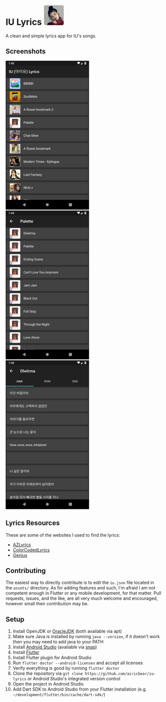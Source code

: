 # IU Lyrics <img src="./assets/screenshots/launcher.png" width="64" alt="App icon">

A clean and simple lyrics app for IU's songs.

## Screenshots

[<img src="./assets/screenshots/home.png" alt="Home page screenshot" width="270" height="480">](./assets/screenshots/home.png)
[<img src="./assets/screenshots/album.png" alt="Album page screenshot" width="270" height="480">](./assets/screenshots/album.png)
[<img src="./assets/screenshots/song.png" alt="Song page screenshot" width="270" height="480">](./assets/screenshots/song.png)

## Lyrics Resources

These are some of the websites I used to find the lyrics:

- [AZLyrics](https://www.azlyrics.com/i/iu.html)
- [ColorCodedLyrics](https://colorcodedlyrics.com/2018/02/iu-aiyu-lyrics-index)
- [Genius](https://genius.com/artists/Iu)

## Contributing

The easiest way to directly contribute is to edit the `iu.json` file located in the `assets/` directory.
As for adding features and such, I'm afraid I am not competent enough in Flutter or any mobile development, for that matter.
Pull requests, issues, and the like, are all very much welcome and encouraged, however small their contribution may be.

## Setup

1. Install OpenJDK or [OracleJDK](https://www.oracle.com/technetwork/java/javase/downloads/index.html) (both available via apt)
2. Make sure Java is installed by running `java --version`, if it doesn't work then you may need to add java to your PATH
3. Install [Android Studio](https://developer.android.com/studio/) (available via [snap](https://snapcraft.io/android-studio))
4. Install [Flutter](https://flutter.dev/docs/get-started/install)
5. Install Flutter plugin for Android Studio
6. Run `flutter doctor --android-licenses` and accept all licenses
7. Verify everything is good by running `flutter doctor`
8. Clone the repository via `git clone https://github.com/airicbear/iu-lyrics` or Android Studio's integrated version control
9. Open the project in Android Studio
10. Add Dart SDK to Android Studio from your Flutter installation (e.g. `~/development/flutter/bin/cache/dart-sdk/`)

